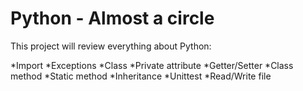 # Python - Almost a circle

This project will review everything about Python:

*Import
*Exceptions
*Class
*Private attribute
*Getter/Setter
*Class method
*Static method
*Inheritance
*Unittest
*Read/Write file
